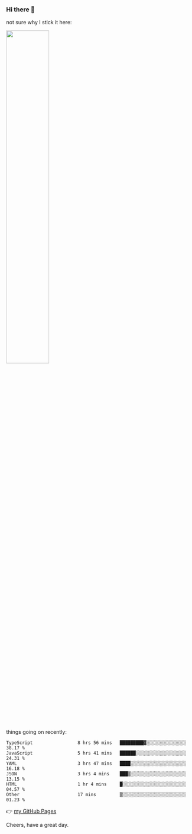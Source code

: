 ### Hi there 👋

not sure why I stick it here:

[<img width="48%" src="https://github-readme-stats.vercel.app/api?username=ykzhukian&show_icons=true&theme=dracula">](https://github.com/anuraghazra/github-readme-stats)


things going on recently:

<!--START_SECTION:waka-->

```text
TypeScript                 8 hrs 56 mins   █████████▓░░░░░░░░░░░░░░░   38.17 %
JavaScript                 5 hrs 41 mins   ██████░░░░░░░░░░░░░░░░░░░   24.31 %
YAML                       3 hrs 47 mins   ████░░░░░░░░░░░░░░░░░░░░░   16.18 %
JSON                       3 hrs 4 mins    ███▒░░░░░░░░░░░░░░░░░░░░░   13.15 %
HTML                       1 hr 4 mins     █░░░░░░░░░░░░░░░░░░░░░░░░   04.57 %
Other                      17 mins         ▒░░░░░░░░░░░░░░░░░░░░░░░░   01.23 %
```

<!--END_SECTION:waka-->

👉 [my GitHub Pages](https://ykzhukian.github.io)

Cheers, have a great day.

